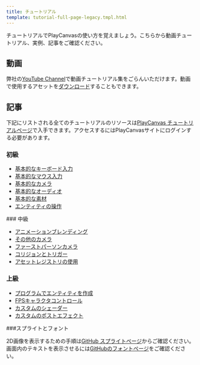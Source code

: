 ```yaml
---
title: チュートリアル
template: tutorial-full-page-legacy.tmpl.html
---
```


チュートリアルでPlayCanvasの使い方を覚えましょう。こちらから動画チュートリアル、実例、記事をご確認ください。

## 動画

弊社の[YouTube Channel][1]で動画チュートリアル集をごらんいただけます。動画で使用するアセットを[ダウンロード][2]することもできます。

## 記事

下記にリストされる全てのチュートリアルのリソースは[PlayCanvas チュートリアルページ][3]で入手できます。アクセスするにはPlayCanvasサイトにログインする必要があります。

### 初級

* [基本的なキーボード入力][4]
* [基本的なマウス入力][5]
* [基本的なカメラ][6]
* [基本的なオーディオ][7]
* [基本的な素材][8]
* [エンティティの操作][9]

### 中級

* [アニメーションブレンディング][10]
* [その他のカメラ][11]
* [ファーストパーソンカメラ][12]
* [コリジョンとトリガー][13]
* [アセットレジストリの使用][14]

### 上級

* [プログラムでエンティティを作成][15]
* [FPSキャラクタコントロール][16]
* [カスタムのシェーダー][17]
* [カスタムのポストエフェクト][18]

###スプライトとフォント

2D画像を表示するための手順は[GitHub スプライトページ][19]からご確認ください。画面内のテキストを表示させるには[GitHubのフォントページ][20]をご確認ください。

[1]: https://www.youtube.com/user/playcanvas
[2]: /tutorials/video
[3]: https://playcanvas.com/project/186/overview/tutorials

[4]: /tutorials/legacy/beginner/keyboard-input
[5]: /tutorials/legacy/beginner/mouse-input
[6]: /tutorials/legacy/beginner/basic-cameras
[7]: /tutorials/legacy/beginner/basic-audio
[8]: /tutorials/legacy/beginner/basic-materials
[9]: /tutorials/legacy/beginner/manipulating-entities

[10]: /tutorials/legacy/intermediate/animation-blending
[11]: /tutorials/legacy/intermediate/more-cameras
[12]: /tutorials/legacy/intermediate/first-person-camera
[13]: /tutorials/legacy/intermediate/collision-and-triggers
[14]: /tutorials/legacy/intermediate/using-assets

[16]: /tutorials/legacy/advanced/fps-controller
[15]: /tutorials/legacy/advanced/programmatically-creating
[17]: /tutorials/legacy/advanced/custom-shaders
[18]: /tutorials/legacy/advanced/custom-posteffect

[19]: https://github.com/playcanvas/sprites
[20]: https://github.com/playcanvas/fonts

